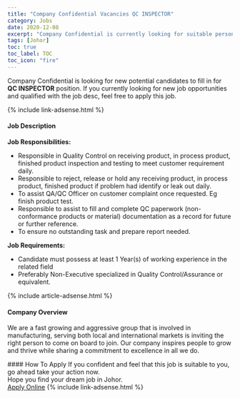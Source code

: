 ```yaml
---
title: "Company Confidential Vacancies QC INSPECTOR" 
category: Jobs 
date: 2020-12-08 
excerpt: "Company Confidential is currently looking for suitable person to fill in the QC INSPECTOR which positioned at Johor" 
tags: [Johor] 
toc: true 
toc_label: TOC 
toc_icon: "fire" 
--- 
```


<p>Company Confidential is looking for new potential candidates to fill in for <b>QC INSPECTOR</b> position. If you currently looking for new job opportunities and qualified with the job desc, feel free to apply this job.
</p>{% include link-adsense.html %} 
<div><div><div><h4>Job Description</h4></div></div><div><div><span><div><p><strong>Job Responsibilities:</strong></p><ul><li>Responsible in Quality Control on receiving product, in process product, finished product inspection and testing to meet customer requirement daily.</li><li>Responsible to reject, release or hold any receiving product, in process product, finished product if problem had identify or leak out daily.</li><li>To assist QA/QC Officer on customer complaint once requested. Eg finish product test.</li><li>Responsible to assist to fill and complete QC paperwork (non-conformance products or material) documentation as a record for future or further reference.</li><li>To ensure no outstanding task and prepare report needed.</li></ul><p><strong>Job Requirements:</strong></p><ul><li>Candidate must possess at least 1 Year(s) of working experience in the related field</li><li>Preferably Non-Executive specialized in Quality Control/Assurance or equivalent.</li></ul></div></span></div></div></div> 
{% include article-adsense.html %} 
<div><div><div><h4>Company Overview</h4></div></div><div><div><span><div><p>We are a fast growing and aggressive group that is involved in manufacturing, serving both local and international markets is inviting the right person to come on board to join. Our company inspires people to grow and thrive while sharing a commitment to excellence in all we do.</p></div></span></div></div></div> 
#### How To Apply 
If you confident and feel that this job is suitable to you, go ahead take your action now. <br/> 
Hope you find your dream job in Johor. <br/> 
<a href="https://www.jobstreet.com.my/en/job/qc-inspector-4438940?jobId=jobstreet-my-job-4438940&sectionRank=6&token=0~e77e977c-a413-4f53-af5b-e15a407bc466&fr=SRP%20View%20In%20New%20Ta" class="btn btn--info" target="_blank" rel="nofollow noopenner">Apply Online</a> 
{% include link-adsense.html %} 